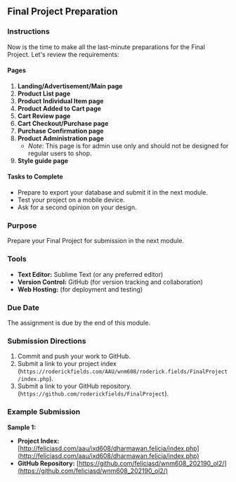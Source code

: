 ## Final Project Preparation

### Instructions

Now is the time to make all the last-minute preparations for the Final Project. Let's review the requirements:

#### Pages

1. **Landing/Advertisement/Main page**
2. **Product List page**
3. **Product Individual Item page**
4. **Product Added to Cart page**
5. **Cart Review page**
6. **Cart Checkout/Purchase page**
7. **Purchase Confirmation page**
8. **Product Administration page**
   - *Note:* This page is for admin use only and should not be designed for regular users to shop.
9. **Style guide page**

#### Tasks to Complete

- Prepare to export your database and submit it in the next module.
- Test your project on a mobile device.
- Ask for a second opinion on your design.

### Purpose

Prepare your Final Project for submission in the next module.

### Tools

- **Text Editor:** Sublime Text (or any preferred editor)
- **Version Control:** GitHub (for version tracking and collaboration)
- **Web Hosting:** (for deployment and testing)

### Due Date

The assignment is due by the end of this module.

### Submission Directions

1. Commit and push your work to GitHub.
2. Submit a link to your project index (`https://roderickfields.com/AAU/wnm608/roderick.fields/FinalProject/index.php`).
3. Submit a link to your GitHub repository. (`https://github.com/roderickfields/FinalProject`).

### Example Submission

**Sample 1:**

- **Project Index:** [http://feliciasd.com/aau/ixd608/dharmawan.felicia/index.php](http://feliciasd.com/aau/ixd608/dharmawan.felicia/index.php)
- **GitHub Repository:** [https://github.com/feliciasd/wnm608_202190_ol2/](https://github.com/feliciasd/wnm608_202190_ol2/)

